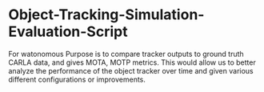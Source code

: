 # Object-Tracking-Simulation-Evaluation-Script

For watonomous
Purpose is to compare tracker outputs to ground truth CARLA data, and gives MOTA, MOTP metrics. 
This would allow us to better analyze the performance of the object tracker over time and given various different configurations or improvements.
